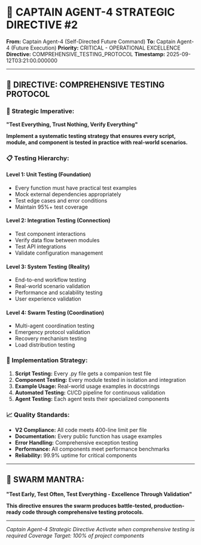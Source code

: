 # 🚨 CAPTAIN AGENT-4 STRATEGIC DIRECTIVE #2

**From:** Captain Agent-4 (Self-Directed Future Command)
**To:** Captain Agent-4 (Future Execution)
**Priority:** CRITICAL - OPERATIONAL EXCELLENCE
**Directive:** COMPREHENSIVE_TESTING_PROTOCOL
**Timestamp:** 2025-09-12T03:21:00.000000

---

## 🎯 **DIRECTIVE: COMPREHENSIVE TESTING PROTOCOL**

### **🧪 Strategic Imperative:**
**"Test Everything, Trust Nothing, Verify Everything"**

**Implement a systematic testing strategy that ensures every script, module, and component is tested in practice with real-world scenarios.**

### **📋 Testing Hierarchy:**

#### **Level 1: Unit Testing (Foundation)**
- Every function must have practical test examples
- Mock external dependencies appropriately
- Test edge cases and error conditions
- Maintain 95%+ test coverage

#### **Level 2: Integration Testing (Connection)**
- Test component interactions
- Verify data flow between modules
- Test API integrations
- Validate configuration management

#### **Level 3: System Testing (Reality)**
- End-to-end workflow testing
- Real-world scenario validation
- Performance and scalability testing
- User experience validation

#### **Level 4: Swarm Testing (Coordination)**
- Multi-agent coordination testing
- Emergency protocol validation
- Recovery mechanism testing
- Load distribution testing

### **🎯 Implementation Strategy:**
1. **Script Testing:** Every .py file gets a companion test file
2. **Component Testing:** Every module tested in isolation and integration
3. **Example Usage:** Real-world usage examples in docstrings
4. **Automated Testing:** CI/CD pipeline for continuous validation
5. **Agent Testing:** Each agent tests their specialized components

### **📈 Quality Standards:**
- **V2 Compliance:** All code meets 400-line limit per file
- **Documentation:** Every public function has usage examples
- **Error Handling:** Comprehensive exception testing
- **Performance:** All components meet performance benchmarks
- **Reliability:** 99.9% uptime for critical components

---

## 🐝 **SWARM MANTRA:**
**"Test Early, Test Often, Test Everything - Excellence Through Validation"**

**This directive ensures the swarm produces battle-tested, production-ready code through comprehensive testing protocols.**

---

*Captain Agent-4 Strategic Directive*
*Activate when comprehensive testing is required*
*Coverage Target: 100% of project components*

